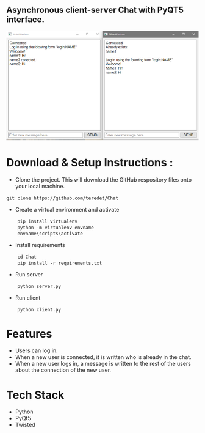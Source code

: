 ## Asynchronous client-server Chat with PyQT5 interface.
![alt text](img/1.png)

# Download & Setup Instructions :
* Clone the project. This will download the GitHub respository files onto your local machine.</br>
```Shell
git clone https://github.com/teredet/Chat
```
* Create a virtual environment and activate
```Shell
    pip install virtualenv
    python -m virtualenv envname
    envname\scripts\activate
```
* Install requirements
```Shell
    cd Chat
    pip install -r requirements.txt
```
* Run server
```Shell
    python server.py
```
* Run client
```Shell
    python client.py
```

# Features
* Users can log in.
* When a new user is connected, it is written who is already in the chat.
* When a new user logs in, a message is written to the rest of the users about the connection of the new user. 
# Tech Stack
* Python
* PyQt5
* Twisted

